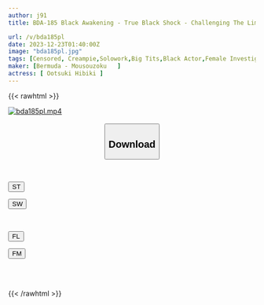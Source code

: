 ```yaml
---
author: j91
title: BDA-185 Black Awakening - True Black Shock - Challenging The Limits Of Your Pussy Against A Big Dick! Hibiki Otsuki

url: /v/bda185pl
date: 2023-12-23T01:40:00Z
image: "bda185pl.jpg"
tags: [Censored, Creampie,Solowork,Big Tits,Black Actor,Female Investigator,Huge Cock	]
maker: [Bermuda - Mousouzoku   ]
actress: [ Ootsuki Hibiki ]
---
```



{{< rawhtml >}}

<div class="video" data-videoid="gwjZPX71wPtvYw">
    <a href="javascript:;">
        <img src="/v/bda185pl/bda185pl.jpg" width="WIDTH" height="HEIGHT" alt="bda185pl.mp4" loading="lazy">
    </a>
</div>

<script type="text/javascript" src="https://j91.asia/asset/on-demand-st.js"></script>

<br>
  <link rel="stylesheet" href="https://j91.asia/asset/bs5.css">
  
  <center>
  <button class="btn btn-primary" type="button" data-bs-toggle="collapse" data-bs-target=".multi-collapse" aria-expanded="false" aria-controls="multiCollapseExample1 multiCollapseExample2"><h2>Download</h2></button></center>
</p>
<div class="row">
  <div class="col">
    <div class="collapse multi-collapse" id="multiCollapseExample1">
      <div class="card card-body">
	      	      <br>
<div class="buttons">  
<p><a href="https://streamtape.to/v/gwjZPX71wPtvYw" target="_blank"><button class="btn-hover color-3"><i class="fa fa-download"></i> ST</button></a></p>
<p><a href="https://flaswish.com/ya9ylfe4zjka" target="_blank"><button class="btn-hover color-2"><i class="fa fa-download"></i> SW</button></a></p></div>
    </div>
  </div>
</div>
  <div class="col">
    <div class="collapse multi-collapse" id="multiCollapseExample2">
      <div class="card card-body">
	      <br>
<div class="buttons">
<p><a href="javascript:;" target="_blank"><button class="btn-hover color-9"><i class="fa fa-download"></i> FL</button></a></p>
<p><a href="javascript:;" target="_blank"><button class="btn-hover color-8"><i class="fa fa-download"></i> FM</button></a></p></div>
<br><br>
      </div>
    </div>
  </div>
</div>

{{< /rawhtml >}}